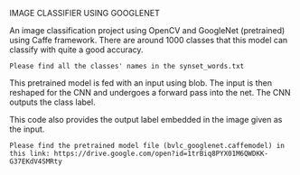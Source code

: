 
IMAGE CLASSIFIER USING GOOGLENET

An image classification project using OpenCV and GoogleNet (pretrained) using Caffe framework. There are around 1000 classes that this model can classify with quite a good accuracy. 

    Please find all the classes' names in the synset_words.txt

This pretrained model is fed with an input using blob. The input is then reshaped for the CNN and undergoes a forward pass into the net. The CNN outputs the class label. 

This code also provides the output label embedded in the image given as the input.

    Please find the pretrained model file (bvlc_googlenet.caffemodel) in this link: https://drive.google.com/open?id=1trBiq8PYX01M6QWDKK-G37EKdV4SMRty


